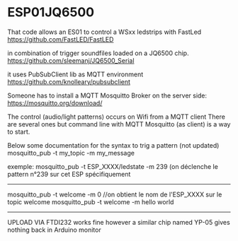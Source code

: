# ESP01JQ6500

That code allows an ES01 to control a WSxx ledstrips with FastLed 
https://github.com/FastLED/FastLED

in combination of trigger soundfiles loaded on a JQ6500 chip.
https://github.com/sleemanj/JQ6500_Serial

it uses PubSubClient lib as MQTT environment
https://github.com/knolleary/pubsubclient

Someone has to install a MQTT Mosquitto Broker on the server side:
https://mosquitto.org/download/


The control (audio/light patterns) occurs on Wifi from a MQTT client
There are several ones but command line with MQTT Mosquitto (as client)
is a way to start.


Below some documentation for the syntax to trig a pattern (not updated)
  mosquitto_pub -t my_topic -m my_message 

exemple:
  mosquitto_pub -t ESP_XXXX/ledstate -m 239 (on déclenche le pattern n°239 sur cet ESP spécifiquement


-----

   mosquitto_pub -t welcome -m 0 //on obtient le nom de l'ESP_XXXX sur le topic welcome
   mosquitto_pub -t welcome -m hello world

-----

UPLOAD VIA FTDI232 works fine however a similar chip named YP-05 gives nothing back in Arduino monitor
